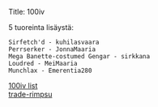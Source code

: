 Title: 100iv

5 tuoreinta lisäystä:

    Sirfetch'd - kuhilasvaara
    Perrserker - JonnaMaaria 
    Mega Banette-costumed Gengar - sirkkana
    Loudred - MeiMaaria
    Munchlax - Emerentia280

[100iv list](static/content/release_order_100ivlist.txt)  
[trade-rimpsu](static/content/trade_string.txt)  

